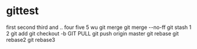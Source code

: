 # gittest
first
second
third and ..
four
five 5 wu
git merge
git merge --no-ff
git stash 1 2
git add
git checkout -b
GIT PULL
git push origin master
git rebase git rebase2 git rebase3
